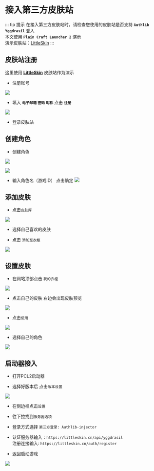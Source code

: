 # 接入第三方皮肤站

::: tip 提示
在接入第三方皮肤站时，请检查您使用的皮肤站是否支持 **`Authlib` `Yggdrasil`** 登入  
本文使用 **`Plain Craft Launcher 2`** 演示  
演示皮肤站：[LittleSkin](https://littleskin.cn/)
:::

## 皮肤站注册

这里使用 [**LittleSkin**](https://littleskin.cn/) 皮肤站作为演示

- 注册账号

![](https://cdn.jsdelivr.net/gh/yuanzhidao/cdn@main/img/2021/08/20210815115817.png)

- 填入 **`电子邮箱` `密码` `昵称`** 点击 **`注册`**

![](https://cdn.jsdelivr.net/gh/yuanzhidao/cdn@main/img/2021/08/20210815120041.png)

- 登录皮肤站

## 创建角色

- 创建角色

![](https://cdn.jsdelivr.net/gh/yuanzhidao/cdn@main/img/2021/08/20210815120435.png)

![](https://cdn.jsdelivr.net/gh/yuanzhidao/cdn@main/img/2021/08/20210815120506.png)

- 输入角色名（游戏ID） 点击确定
![](https://cdn.jsdelivr.net/gh/yuanzhidao/cdn@main/img/2021/08/20210815120537.png)

## 添加皮肤

- 点击`皮肤库`

![](https://cdn.jsdelivr.net/gh/yuanzhidao/cdn@main/img/2021/08/20210815120716.png)

- 选择自己喜欢的皮肤

- 点击 `添加至衣柜`

![](https://cdn.jsdelivr.net/gh/yuanzhidao/cdn@main/img/2021/08/20210815120825.png)

## 设置皮肤

- 在网站顶部点击 `我的衣柜`

![](https://cdn.jsdelivr.net/gh/yuanzhidao/cdn@main/img/2021/08/20210815120951.png)

- 点击自己的皮肤 右边会出现皮肤预览

![](https://cdn.jsdelivr.net/gh/yuanzhidao/cdn@main/img/2021/08/20210815121039.png)

- 点击`使用`

![](https://cdn.jsdelivr.net/gh/yuanzhidao/cdn@main/img/2021/08/20210815121123.png)

- 选择自己的角色

![](https://cdn.jsdelivr.net/gh/yuanzhidao/cdn@main/img/2021/08/20210815121156.png)

## 启动器接入

- 打开PCL2启动器

- 选择好版本后 点击`版本设置`

![](https://cdn.jsdelivr.net/gh/yuanzhidao/cdn@main/img/2021/08/20210815121259.png)

- 在侧边栏点击`设置`

- 往下拉找到`服务器选项`

- 登录方式选择 `第三方登录: Authlib-injector`

- 认证服务器输入：`https://littleskin.cn/api/yggdrasil`  
注册连接输入: `https://littleskin.cn/auth/register`

- 返回启动游戏

![](https://cdn.jsdelivr.net/gh/yuanzhidao/cdn@main/img/2021/08/20210815121415.png)